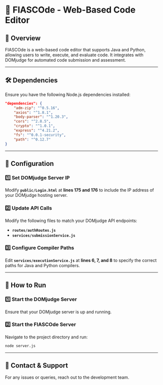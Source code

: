 # 🚀 FIASCOde - Web-Based Code Editor

## 📌 Overview
FIASCOde is a web-based code editor that supports Java and Python, allowing users to write, execute, and evaluate code. It integrates with DOMjudge for automated code submission and assessment.

---

## 🛠️ Dependencies
Ensure you have the following Node.js dependencies installed:

```json
"dependencies": {
    "adm-zip": "^0.5.16",
    "axios": "^1.8.1",
    "body-parser": "^1.20.3",
    "cors": "^2.8.5",
    "crypto": "^1.0.1",
    "express": "^4.21.2",
    "fs": "^0.0.1-security",
    "path": "^0.12.7"
}
```

---

## 🔧 Configuration

### 1️⃣ Set DOMjudge Server IP
Modify **`public/Login.html`** at **lines 175 and 176** to include the IP address of your DOMjudge hosting server.

### 2️⃣ Update API Calls
Modify the following files to match your DOMjudge API endpoints:
- **`routes/authRoutes.js`**
- **`services/submissionService.js`**

### 3️⃣ Configure Compiler Paths
Edit **`services/executionService.js`** at **lines 6, 7, and 8** to specify the correct paths for Java and Python compilers.

---

## 🚀 How to Run
### 1️⃣ Start the DOMjudge Server
Ensure that your DOMjudge server is up and running.

### 2️⃣ Start the FIASCOde Server
Navigate to the project directory and run:
```bash
node server.js
```

---

## 📩 Contact & Support
For any issues or queries, reach out to the development team.


